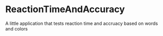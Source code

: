 # ReactionTimeAndAccuracy
 A little application that tests reaction time and accruacy based on words and colors
